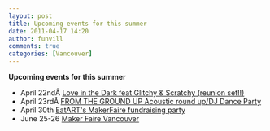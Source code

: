 ```yaml
---
layout: post
title: Upcoming events for this summer 
date: 2011-04-17 14:20
author: funvill
comments: true
categories: [Vancouver]
---
```

<div><strong>Upcoming events for this summer </strong></div>
<ul>
	<li>April 22ndÂ <a href="http://www.facebook.com/event.php?eid=195473433821256">Love in the Dark feat Glitchy &amp; Scratchy (reunion set!!)</a></li>
	<li>April 23rdÂ <a href="http://www.facebook.com/event.php?eid=200722839950970">FROM THE GROUND UP Acoustic round up/DJ Dance Party</a></li>
	<li>April 30th <a href="http://www.eventbrite.com/event/1291148861">EatART's MakerFaire fundraising party</a></li>
	<li>June 25-26 <a href="http://makerfaire.ca/">Maker Faire Vancouver</a></li>
</ul>
&nbsp;
